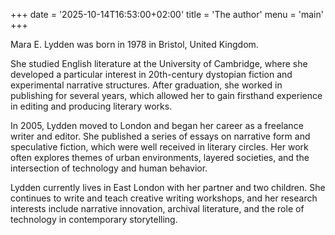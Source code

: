 +++
date = '2025-10-14T16:53:00+02:00'
title = 'The author'
menu = 'main'
+++

Mara E. Lydden was born in 1978 in Bristol, United Kingdom.

<div id="js-production-content"></div>

<noscript>
<noscript>
<p>She studied English literature at the University of Cambridge, where she developed a particular interest in 20th-century dystopian fiction and experimental narrative structures. After graduation, she worked in publishing for several years, which allowed her to gain firsthand experience in editing and producing literary works.</p>

<p>In 2005, Lydden moved to London and began her career as a freelance writer and editor. She published a series of essays on narrative form and speculative fiction, which were well received in literary circles. Her work often explores themes of urban environments, layered societies, and the intersection of technology and human behavior.</p>

<p>Lydden currently lives in East London with her partner and two children. She continues to write and teach creative writing workshops, and her research interests include narrative innovation, archival literature, and the role of technology in contemporary storytelling.</p>
</noscript>

</noscript>


<script src="/js/js-required.js"></script>
